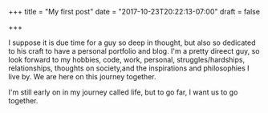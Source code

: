 +++
title = "My first post"
date = "2017-10-23T20:22:13-07:00"
draft = false

+++

I suppose it is due time for a guy so deep in thought, but also so dedicated to his craft to have a personal portfolio and blog. I'm a pretty direect guy, so look forward to my hobbies, code, work, personal, struggles/hardships, relationships, thoughts on society,and the inspirations and philosophies I live by. We are here on this journey together.

I'm still early on in my journey called life, but to go far, I want us to go together.